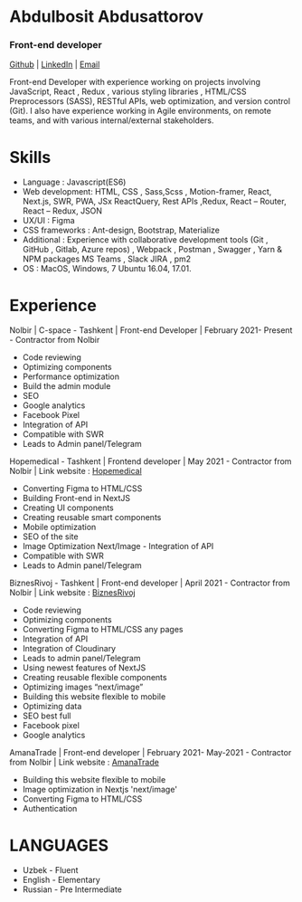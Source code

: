 # Abdulbosit Abdusattorov

### Front-end developer

[Github](https://github.com/uzrise)  |  [LinkedIn](https://www.linkedin.com/in/abdulbosit-abdusattorov-347956210/)  |  [Email](abdusattorov.abdulbosit87@gmail.com)

Front-end Developer with experience working on projects involving JavaScript, React , Redux , various styling libraries , HTML/CSS Preprocessors (SASS), RESTful APIs, web optimization, and version control (Git).
I also have experience working in Agile environments, on remote teams, and with various internal/external stakeholders.

# Skills

- Language : Javascript(ES6)
- Web development: HTML, CSS , Sass,Scss , Motion-framer, React, Next.js, SWR, PWA, JSx ReactQuery, Rest APIs ,Redux, React – Router, React – Redux, JSON
- UX/UI : Figma
- CSS frameworks : Ant-design, Bootstrap, Materialize
- Additional : Experience with collaborative development tools (Git , GitHub , Gitlab, Azure repos) , Webpack , Postman , Swagger , Yarn & NPM packages MS Teams , Slack JIRA , pm2
- OS : MacOS, Windows, 7 Ubuntu 16.04, 17.01. 

# Experience 

Nolbir | C-space - Tashkent | Front-end Developer | February 2021- Present - Contractor from Nolbir

- Code reviewing
- Optimizing components
- Performance optimization 
- Build the admin module
- SEO
- Google analytics 
- Facebook Pixel 
- Integration of API
- Compatible with SWR
- Leads to Admin panel/Telegram


Hopemedical - Tashkent | Frontend developer | May 2021 - Contractor from Nolbir | 
Link website : [Hopemedical](https://main.drnocgjo5jdd6.amplifyapp.com/)

- Converting Figma to HTML/CSS
- Building Front-end in NextJS
- Creating UI components
- Creating reusable smart components
- Mobile optimization
- SEO of the site
- Image Optimization Next/Image - Integration of API
- Compatible with SWR
- Leads to Admin panel/Telegram

BiznesRivoj - Tashkent | Front-end developer | April 2021 - Contractor from Nolbir | 
Link website : [BiznesRivoj](https://www.biznesrivoj.uz/)
- Code reviewing
- Optimizing components 
- Converting Figma to HTML/CSS any pages
- Integration of API
- Integration of Cloudinary
- Leads to admin panel/Telegram
- Using newest features of NextJS
- Creating reusable flexible components
- Optimizing images “next/image”
- Building this website flexible to mobile
- Optimizing data
- SEO best full
- Facebook pixel
- Google analytics


AmanaTrade | Front-end developer | February 2021- May-2021 - Contractor from Nolbir | 
Link website : [AmanaTrade](https://amanatrade.com/)


- Building this website flexible to mobile
- Image optimization in Nextjs 'next/image'
- Converting Figma to HTML/CSS
- Authentication

# LANGUAGES
- Uzbek - Fluent
- English - Elementary 
- Russian - Pre Intermediate
